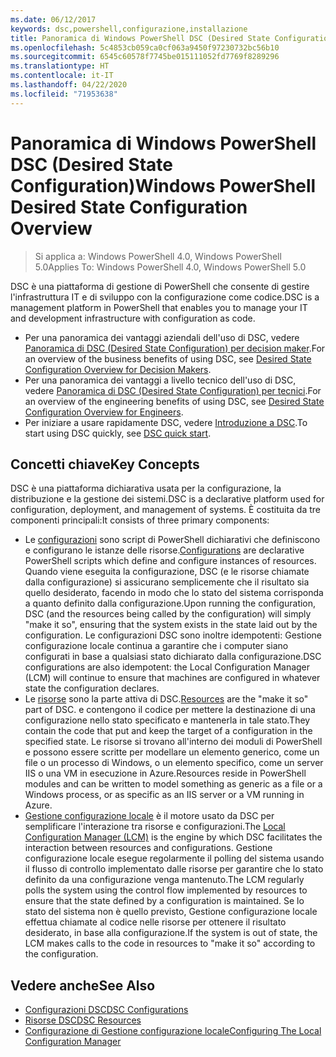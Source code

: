 ```yaml
---
ms.date: 06/12/2017
keywords: dsc,powershell,configurazione,installazione
title: Panoramica di Windows PowerShell DSC (Desired State Configuration)
ms.openlocfilehash: 5c4853cb059ca0cf063a9450f97230732bc56b10
ms.sourcegitcommit: 6545c60578f7745be015111052fd7769f8289296
ms.translationtype: HT
ms.contentlocale: it-IT
ms.lasthandoff: 04/22/2020
ms.locfileid: "71953638"
---
```

# <a name="windows-powershell-desired-state-configuration-overview"></a><span data-ttu-id="966d1-103">Panoramica di Windows PowerShell DSC (Desired State Configuration)</span><span class="sxs-lookup"><span data-stu-id="966d1-103">Windows PowerShell Desired State Configuration Overview</span></span>

> <span data-ttu-id="966d1-104">Si applica a: Windows PowerShell 4.0, Windows PowerShell 5.0</span><span class="sxs-lookup"><span data-stu-id="966d1-104">Applies To: Windows PowerShell 4.0, Windows PowerShell 5.0</span></span>

<span data-ttu-id="966d1-105">DSC è una piattaforma di gestione di PowerShell che consente di gestire l'infrastruttura IT e di sviluppo con la configurazione come codice.</span><span class="sxs-lookup"><span data-stu-id="966d1-105">DSC is a management platform in PowerShell that enables you to manage your IT and development infrastructure with configuration as code.</span></span>

- <span data-ttu-id="966d1-106">Per una panoramica dei vantaggi aziendali dell'uso di DSC, vedere [Panoramica di DSC (Desired State Configuration) per decision maker](decisionMaker.md).</span><span class="sxs-lookup"><span data-stu-id="966d1-106">For an overview of the business benefits of using DSC, see [Desired State Configuration Overview for Decision Makers](decisionMaker.md).</span></span>
- <span data-ttu-id="966d1-107">Per una panoramica dei vantaggi a livello tecnico dell'uso di DSC, vedere [Panoramica di DSC (Desired State Configuration) per tecnici](DscForEngineers.md).</span><span class="sxs-lookup"><span data-stu-id="966d1-107">For an overview of the engineering benefits of using DSC, see [Desired State Configuration Overview for Engineers](DscForEngineers.md).</span></span>
- <span data-ttu-id="966d1-108">Per iniziare a usare rapidamente DSC, vedere [Introduzione a DSC](../quickstarts/website-quickstart.md).</span><span class="sxs-lookup"><span data-stu-id="966d1-108">To start using DSC quickly, see [DSC quick start](../quickstarts/website-quickstart.md).</span></span>

## <a name="key-concepts"></a><span data-ttu-id="966d1-109">Concetti chiave</span><span class="sxs-lookup"><span data-stu-id="966d1-109">Key Concepts</span></span>

<span data-ttu-id="966d1-110">DSC è una piattaforma dichiarativa usata per la configurazione, la distribuzione e la gestione dei sistemi.</span><span class="sxs-lookup"><span data-stu-id="966d1-110">DSC is a declarative platform used for configuration, deployment, and management of systems.</span></span> <span data-ttu-id="966d1-111">È costituita da tre componenti principali:</span><span class="sxs-lookup"><span data-stu-id="966d1-111">It consists of three primary components:</span></span>

- <span data-ttu-id="966d1-112">Le [configurazioni](../configurations/configurations.md) sono script di PowerShell dichiarativi che definiscono e configurano le istanze delle risorse.</span><span class="sxs-lookup"><span data-stu-id="966d1-112">[Configurations](../configurations/configurations.md) are declarative PowerShell scripts which define and configure instances of resources.</span></span>
    <span data-ttu-id="966d1-113">Quando viene eseguita la configurazione, DSC (e le risorse chiamate dalla configurazione) si assicurano semplicemente che il risultato sia quello desiderato, facendo in modo che lo stato del sistema corrisponda a quanto definito dalla configurazione.</span><span class="sxs-lookup"><span data-stu-id="966d1-113">Upon running the configuration, DSC (and the resources being called by the configuration) will simply "make it so", ensuring that the system exists in the state laid out by the configuration.</span></span>
    <span data-ttu-id="966d1-114">Le configurazioni DSC sono inoltre idempotenti: Gestione configurazione locale continua a garantire che i computer siano configurati in base a qualsiasi stato dichiarato dalla configurazione.</span><span class="sxs-lookup"><span data-stu-id="966d1-114">DSC configurations are also idempotent: the Local Configuration Manager (LCM) will continue to ensure that machines are configured in whatever state the configuration declares.</span></span>
- <span data-ttu-id="966d1-115">Le [risorse](../resources/resources.md) sono la parte attiva di DSC.</span><span class="sxs-lookup"><span data-stu-id="966d1-115">[Resources](../resources/resources.md) are the "make it so" part of DSC.</span></span> <span data-ttu-id="966d1-116">e contengono il codice per mettere la destinazione di una configurazione nello stato specificato e mantenerla in tale stato.</span><span class="sxs-lookup"><span data-stu-id="966d1-116">They contain the code that put and keep the target of a configuration in the specified state.</span></span>
    <span data-ttu-id="966d1-117">Le risorse si trovano all'interno dei moduli di PowerShell e possono essere scritte per modellare un elemento generico, come un file o un processo di Windows, o un elemento specifico, come un server IIS o una VM in esecuzione in Azure.</span><span class="sxs-lookup"><span data-stu-id="966d1-117">Resources reside in PowerShell modules and can be written to model something as generic as a file or a Windows process, or as specific as an IIS server or a VM running in Azure.</span></span>
- <span data-ttu-id="966d1-118">[Gestione configurazione locale](../managing-nodes/metaConfig.md) è il motore usato da DSC per semplificare l'interazione tra risorse e configurazioni.</span><span class="sxs-lookup"><span data-stu-id="966d1-118">The [Local Configuration Manager (LCM)](../managing-nodes/metaConfig.md) is the engine by which DSC facilitates the interaction between resources and configurations.</span></span>
    <span data-ttu-id="966d1-119">Gestione configurazione locale esegue regolarmente il polling del sistema usando il flusso di controllo implementato dalle risorse per garantire che lo stato definito da una configurazione venga mantenuto.</span><span class="sxs-lookup"><span data-stu-id="966d1-119">The LCM regularly polls the system using the control flow implemented by resources to ensure that the state defined by a configuration is maintained.</span></span>
    <span data-ttu-id="966d1-120">Se lo stato del sistema non è quello previsto, Gestione configurazione locale effettua chiamate al codice nelle risorse per ottenere il risultato desiderato, in base alla configurazione.</span><span class="sxs-lookup"><span data-stu-id="966d1-120">If the system is out of state, the LCM makes calls to the code in resources to "make it so" according to the configuration.</span></span>

## <a name="see-also"></a><span data-ttu-id="966d1-121">Vedere anche</span><span class="sxs-lookup"><span data-stu-id="966d1-121">See Also</span></span>

- [<span data-ttu-id="966d1-122">Configurazioni DSC</span><span class="sxs-lookup"><span data-stu-id="966d1-122">DSC Configurations</span></span>](../configurations/configurations.md)
- [<span data-ttu-id="966d1-123">Risorse DSC</span><span class="sxs-lookup"><span data-stu-id="966d1-123">DSC Resources</span></span>](../resources/resources.md)
- [<span data-ttu-id="966d1-124">Configurazione di Gestione configurazione locale</span><span class="sxs-lookup"><span data-stu-id="966d1-124">Configuring The Local Configuration Manager</span></span>](../managing-nodes/metaConfig.md)
